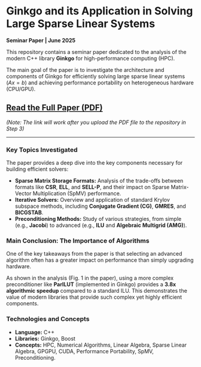 # Ginkgo and its Application in Solving Large Sparse Linear Systems

**Seminar Paper | June 2025**

This repository contains a seminar paper dedicated to the analysis of the modern C++ library **Ginkgo** for high-performance computing (HPC).

The main goal of the paper is to investigate the architecture and components of Ginkgo for efficiently solving large sparse linear systems ($Ax=b$) and achieving performance portability on heterogeneous hardware (CPU/GPU).

## [Read the Full Paper (PDF)](./IN2107_paper.pdf)

*(Note: The link will work after you upload the PDF file to the repository in Step 3)*

---

### Key Topics Investigated

The paper provides a deep dive into the key components necessary for building efficient solvers:

* **Sparse Matrix Storage Formats:** Analysis of the trade-offs between formats like **CSR**, **ELL**, and **SELL-P**, and their impact on Sparse Matrix-Vector Multiplication (SpMV) performance.
* **Iterative Solvers:** Overview and application of standard Krylov subspace methods, including **Conjugate Gradient (CG)**, **GMRES**, and **BICGSTAB**.
* **Preconditioning Methods:** Study of various strategies, from simple (e.g., **Jacobi**) to advanced (e.g., **ILU** and **Algebraic Multigrid (AMG)**).

### Main Conclusion: The Importance of Algorithms

One of the key takeaways from the paper is that selecting an advanced algorithm often has a greater impact on performance than simply upgrading hardware.

As shown in the analysis (Fig. 1 in the paper), using a more complex preconditioner like **ParILUT** (implemented in Ginkgo) provides a **3.8x algorithmic speedup** compared to a standard ILU. This demonstrates the value of modern libraries that provide such complex yet highly efficient components.

### Technologies and Concepts

* **Language:** C++
* **Libraries:** Ginkgo, Boost
* **Concepts:** HPC, Numerical Algorithms, Linear Algebra, Sparse Linear Algebra, GPGPU, CUDA, Performance Portability, SpMV, Preconditioning.
